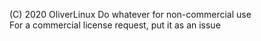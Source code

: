 (C) 2020 OliverLinux
Do whatever for non-commercial use <br>
For a commercial license request, put it as an issue
